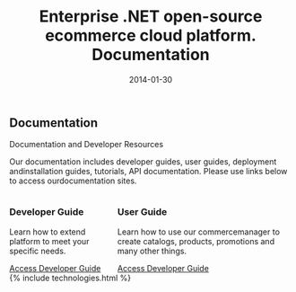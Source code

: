 ﻿---
layout: post
title: Enterprise .NET open-source ecommerce cloud platform. Documentation
description: Enterprise .NET open-source ecommerce cloud platform. Documentation
date: 2014-01-30
permalink: /pages/documentation
tags : 
- documentation
- commerce
---
<article role="main" class="main">
	<div class="documentation __responsive">
		<h2>Documentation</h2>
		<p class="sub-title">Documentation and Developer Resources</p>
		<p class="text">Our documentation includes developer guides, user guides, deployment andinstallation guides, tutorials, API documentation. Please use links below to access ourdocumentation sites.</p>
		<div class="columns">
			<div class="column">
				<div class="block">
					<h3 class="title">Developer Guide</h3>
					<p class="text">Learn how to extend platform to meet your specific needs.</p>
					<a class="button large" href="#">Access Developer Guide</a>
				</div>
			</div>
			<div class="column">
				<div class="block">
					<h3 class="title">User Guide</h3>
					<p class="text">Learn how to use our commercemanager to create catalogs, products, promotions and many other things.</p>
					<a class="button large" href="#">Access Developer Guide</a>
				</div>
			</div>
		</div>
	</div>
	{% include technologies.html %}
</article>